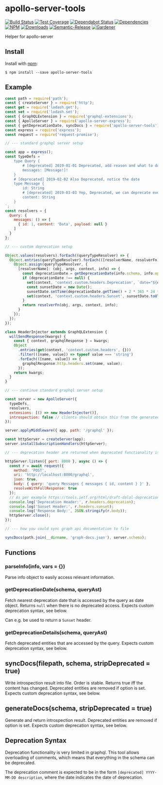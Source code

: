 # apollo-server-tools

[![Build Status](https://circleci.com/gh/blackflux/apollo-server-tools.png?style=shield)](https://circleci.com/gh/blackflux/apollo-server-tools)
[![Test Coverage](https://img.shields.io/coveralls/blackflux/apollo-server-tools/master.svg)](https://coveralls.io/github/blackflux/apollo-server-tools?branch=master)
[![Dependabot Status](https://api.dependabot.com/badges/status?host=github&repo=blackflux/apollo-server-tools)](https://dependabot.com)
[![Dependencies](https://david-dm.org/blackflux/apollo-server-tools/status.svg)](https://david-dm.org/blackflux/apollo-server-tools)
[![NPM](https://img.shields.io/npm/v/apollo-server-tools.svg)](https://www.npmjs.com/package/apollo-server-tools)
[![Downloads](https://img.shields.io/npm/dt/apollo-server-tools.svg)](https://www.npmjs.com/package/apollo-server-tools)
[![Semantic-Release](https://github.com/blackflux/js-gardener/blob/master/assets/icons/semver.svg)](https://github.com/semantic-release/semantic-release)
[![Gardener](https://github.com/blackflux/js-gardener/blob/master/assets/badge.svg)](https://github.com/blackflux/js-gardener)

Helper for apollo-server

## Install

Install with [npm](https://www.npmjs.com/):

    $ npm install --save apollo-server-tools

## Example

<!-- eslint-disable import/no-unresolved,import/no-extraneous-dependencies,class-methods-use-this,no-console -->
```js
const path = require('path');
const { createServer } = require('http');
const get = require('lodash.get');
const set = require('lodash.set');
const { GraphQLExtension } = require('graphql-extensions');
const { ApolloServer } = require('apollo-server-express');
const { getDeprecationDate, syncDocs } = require('apollo-server-tools');
const express = require('express');
const request = require('request-promise');

// --- standard graphql server setup

const app = express();
const typeDefs = `
    type Query {
        # [deprecated] 2019-01-01 Deprecated, add reason and what to do...
        messages: [Message!]!
    }
    # [deprecated] 2019-02-02 Also Deprecated, notice the date
    type Message {
        id: String
        # [deprecated] 2019-03-03 Yep, Deprecated, we can deprecate everything now
        content: String
    }
`;
const resolvers = {
  Query: {
    messages: () => [
      { id: 1, content: 'Data', payload: null }
    ]
  }
};

// --- custom deprecation setup

Object.values(resolvers).forEach((queryTypeResolver) => {
  Object.entries(queryTypeResolver).forEach(([resolverName, resolverFn]) => {
    Object.assign(queryTypeResolver, {
      [resolverName]: (obj, args, context, info) => {
        const deprecationDate = getDeprecationDate(info.schema, info.operation);
        if (deprecationDate !== null) {
          set(context, 'context.custom.headers.Deprecation', `date="${deprecationDate.toUTCString()}"`);
          const sunsetDate = new Date();
          sunsetDate.setTime(deprecationDate.getTime() + 2 * 365 * 24 * 60 * 60 * 1000);
          set(context, 'context.custom.headers.Sunset', sunsetDate.toUTCString());
        }
        return resolverFn(obj, args, context, info);
      }
    });
  });
});

class HeaderInjector extends GraphQLExtension {
  willSendResponse(kwargs) {
    const { context, graphqlResponse } = kwargs;
    Object
      .entries(get(context, 'context.custom.headers', {}))
      .filter(([name, value]) => typeof value === 'string')
      .forEach(([name, value]) => {
        graphqlResponse.http.headers.set(name, value);
      });
    return kwargs;
  }
}

// --- continue standard graphql server setup

const server = new ApolloServer({
  typeDefs,
  resolvers,
  extensions: [() => new HeaderInjector()],
  introspection: false // clients should obtain this from the generated file (see below)
});

server.applyMiddleware({ app, path: '/graphql' });

const httpServer = createServer(app);
server.installSubscriptionHandlers(httpServer);

// --- deprecation header are returned when deprecated functionality is accessed

httpServer.listen({ port: 8000 }, async () => {
  const r = await request({
    method: 'POST',
    uri: 'http://localhost:8000/graphql',
    json: true,
    body: { query: 'query Messages { messages { id, content } }' },
    resolveWithFullResponse: true
  });
  // As per example https://tools.ietf.org/html/draft-dalal-deprecation-header-00#section-5
  console.log('Deprecation Header:', r.headers.deprecation);
  console.log('Sunset Header:', r.headers.sunset);
  console.log('Response Body:', JSON.stringify(r.body));
  httpServer.close();
});

// --- how you could sync graph api documentation to file

syncDocs(path.join(__dirname, 'graph-docs.json'), server.schema);

```

## Functions

### parseInfo(info, vars = {})

Parse info object to easily access relevant information.

### getDeprecationDate(schema, queryAst)

Fetch nearest deprecation date that is accessed by the query as date object.
Returns `null` when there is no deprecated access. Expects custom deprecation syntax, see below.

Can e.g. be used to return a `Sunset` header.

### getDeprecationDetails(schema, queryAst)

Fetch deprecated entities that are accessed by the query. Expects custom deprecation syntax, see below.

## syncDocs(filepath, schema, stripDeprecated = true)

Write introspection result into file. Order is stable. Returns true iff the content has changed. Deprecated entities are removed if option is set. Expects custom deprecation syntax, see below.

## generateDocs(schema, stripDeprecated = true)

Generate and return introspection result. Deprecated entities are removed if option is set. Expects custom deprecation syntax, see below.

## Deprecation Syntax

Deprecation functionality is very limited in graphql. This tool allows overloading of comments, which means that everything in the schema can be deprecated.

The deprecation comment is expected to be in the form `[deprecated] YYYY-MM-DD description`, where the date indicates the date of deprecation.
